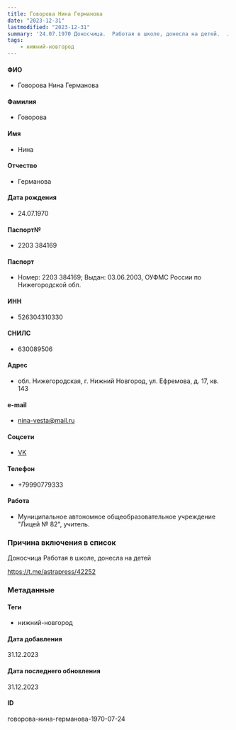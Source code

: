 ```yaml
---
title: Говорова Нина Германова
date: "2023-12-31"
lastmodified: "2023-12-31"
summary: '24.07.1970 Доносчица.  Работая в школе, донесла на детей.  .  https\://t.me/astrapress/42252'
tags: 
    - нижний-новгород
---
```

<!--# pp2-->
<!--## Фигурант-->
<!--### Личные данные-->
#### ФИО
- Говорова Нина Германова
#### Фамилия
- Говорова
#### Имя
- Нина
#### Отчество
- Германова
#### Дата рождения
- 24.07.1970
#### Паспорт№
- 2203 384169
#### Паспорт
- Номер: 2203 384169; Выдан: 03.06.2003, ОУФМС России по Нижегородской обл.
#### ИНН
- 526304310330
#### СНИЛС
- 630089506
#### Адрес
- обл. Нижегородская, г. Нижний Новгород, ул. Ефремова, д. 17, кв. 143
#### e-mail
- nina-vesta@mail.ru
#### Соцсети
- [VK](https://vk.com/ninagovorova82)
#### Телефон
- +79990779333
#### Работа
- Муниципальное автономное общеобразовательное учреждение "Лицей № 82", учитель.
### Причина включения в список
Доносчица
 Работая в школе, донесла на детей
 
 https://t.me/astrapress/42252
### Метаданные
#### Теги
- нижний-новгород
#### Дата добавления
31.12.2023
#### Дата последнего обновления
31.12.2023
#### ID
говорова-нина-германова-1970-07-24
<!--## END;-->
